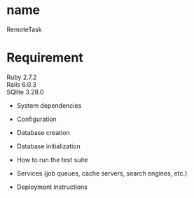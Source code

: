 # name  
RemoteTask

# Requirement  
Ruby 2.7.2  
Rails 6.0.3  
SQlite 3.28.0

* System dependencies

* Configuration

* Database creation

* Database initialization

* How to run the test suite

* Services (job queues, cache servers, search engines, etc.)

* Deployment instructions
